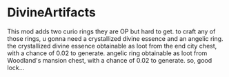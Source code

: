 # DivineArtifacts
This mod adds two curio rings they are OP but hard to get.
to craft any of those rings, u gonna need a crystallized divine essence and an angelic ring.
the crystallized divine essence obtainable as loot from the end city chest, with a chance of 0.02 to generate.
angelic ring obtainable as loot from Woodland's mansion chest, with a chance of 0.02 to generate.
so, good lock...
